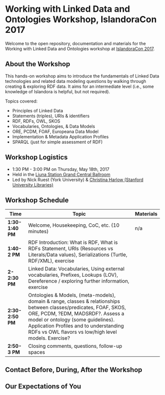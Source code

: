 # Working with Linked Data and Ontologies Workshop, IslandoraCon 2017

Welcome to the open repository, documentation and materials for the Working with Linked Data and Ontologies workshop at [IslandoraCon 2017](islandora.ca/camps/conference2017).

## About the Workshop

This hands-on workshop aims to introduce the fundamentals of Linked Data technologies and related data modeling questions by walking through creating & exploring RDF data. It aims for an intermediate level (i.e., some knowledge of Islandora is helpful, but not required).

Topics covered:
- Principles of Linked Data
- Statements (triples), URIs & identifiers
- RDF, RDFs, OWL, SKOS
- Vocabularies, Ontologies, & Data Models
- ORE, PCDM, FOAF, Europeana Data Model
- Implementation & Metadata Application Profiles
- SPARQL (just for simple assessment of RDF)

## Workshop Logistics

* 1:30 PM - 3:00 PM on Thursday, May 18th, 2017
* Held in the [Liuna Station Grand Central Ballroom](https://goo.gl/maps/uAeAHFCL2gA2)
* Led by Nick Ruest (York University) & [Christina Harlow (Stanford University Libraries)](mailto:cmharlow@stanford.edu)

## Workshop Schedule

Time | Topic | Materials
-----|--------|--------
**1:30-1:40 PM** | Welcome, Housekeeping, CoC, etc. (10 minutes)| n/a
**1:40-2 PM** | RDF Introduction: What is RDF, What is RDFs Statement, URIs (Resources vs Literals/Data values), Serializations (Turtle, RDF/XML), exercise |
**2-2:30 PM** | Linked Data: Vocabularies, Using external vocabularies, Prefixes, Lookups (LOV), Dereference / exploring further information, exercise |
**2:30-2:50 PM** | Ontologies & Models, (meta-models), domain & range, classes & relationships between classes/predicates, FOAF, SKOS, ORE, PCDM, ?EDM, MADSRDF?. Assess a model or ontology (some guidelines). Application Profiles and to understanding RDFs vs OWL flavors vs low/high level models. Exercise? |  
**2:50-3 PM** | Closing comments, questions, follow-up spaces  |  

## Contact Before, During, After the Workshop



## Our Expectations of You
